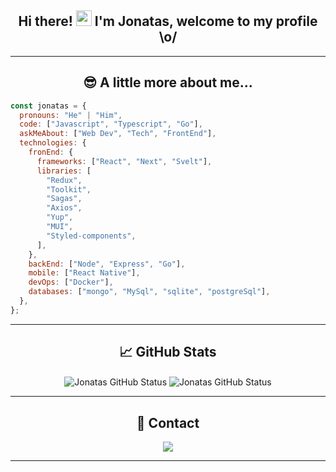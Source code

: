 <div align="center">

## Hi there! <img src="https://raw.githubusercontent.com/MartinHeinz/MartinHeinz/master/wave.gif" width="25px" height="25px" /> I'm Jonatas, welcome to my profile \o/

<hr>

## 😎 A little more about me...

<div align="left">

```javascript
const jonatas = {
  pronouns: "He" | "Him",
  code: ["Javascript", "Typescript", "Go"],
  askMeAbout: ["Web Dev", "Tech", "FrontEnd"],
  technologies: {
    fronEnd: {
      frameworks: ["React", "Next", "Svelt"],
      libraries: [
        "Redux",
        "Toolkit",
        "Sagas",
        "Axios",
        "Yup",
        "MUI",
        "Styled-components",
      ],
    },
    backEnd: ["Node", "Express", "Go"],
    mobile: ["React Native"],
    devOps: ["Docker"],
    databases: ["mongo", "MySql", "sqlite", "postgreSql"],
  },
};
```
</div>

<hr>

## &#x1f4c8; GitHub Stats

<img align="center" src="https://github-readme-stats.vercel.app/api?username=JonatasFreireDev&show_icons=true&theme=tokyonight&count_private=true&line_height=27&hide_border=true" alt="Jonatas GitHub Status"/>
<img align="center" src="https://github-readme-stats.vercel.app/api/top-langs/?username=JonatasFreireDev&show_icons=true&theme=tokyonight&langs_count=3&hide_border=true" alt="Jonatas GitHub Status"/>

<hr>

## 📢 Contact

<a href="https://www.linkedin.com/in/jonatas-freire-557088139/" target="_blank"><img src="https://img.shields.io/badge/-LinkedIn-%230077B5?style=for-the-badge&logo=linkedin&logoColor=white" target="_blank"></a>

<hr>

<!--
 ![Visitors](https://visitor-badge.glitch.me/badge?page_id=JonatasFreireDev&left_color=black&right_color=grey) -->

<!-- <div>
  <img width="100" src="https://cdn.jsdelivr.net/gh/devicons/devicon/icons/nextjs/nextjs-original-wordmark.svg" />
</div> -->

<!--
**JonatasFreireDev/JonatasFreireDev** is a ✨ _special_ ✨ repository because its `README.md` (this file) appears on your GitHub profile.

Here are some ideas to get you started:

- 🔭 I’m currently working on ...
- 🌱 I’m currently learning ...
- 👯 I’m looking to collaborate on ...
- 🤔 I’m looking for help with ...
- 💬 Ask me about ...
- 📫 How to reach me: ...
- 😄 Pronouns: ...
- ⚡ Fun fact: ...
-->

</div>
